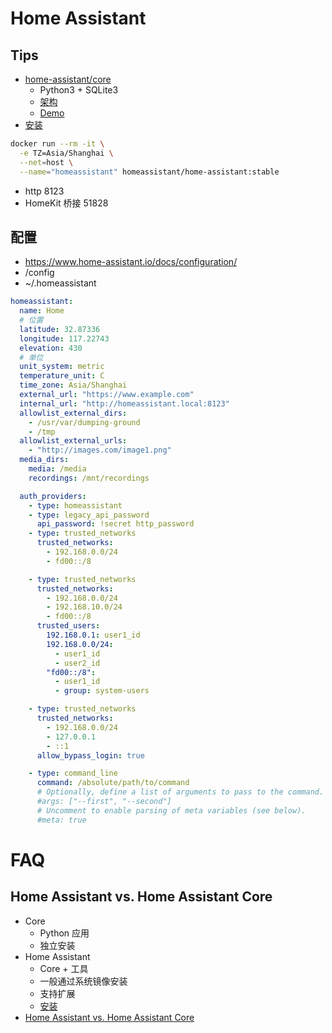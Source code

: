
# Home Assistant
## Tips
* [home-assistant/core](https://github.com/home-assistant/core)
  * Python3 + SQLite3
  * [架构](https://developers.home-assistant.io/docs/architecture_index/)
  * [Demo](https://demo.home-assistant.io/)
* [安装](https://www.home-assistant.io/docs/installation/)

```bash
docker run --rm -it \
  -e TZ=Asia/Shanghai \
  --net=host \
  --name="homeassistant" homeassistant/home-assistant:stable
```

* http 8123
* HomeKit 桥接 51828

## 配置
* https://www.home-assistant.io/docs/configuration/
* /config
* ~/.homeassistant

```yaml
homeassistant:
  name: Home
  # 位置
  latitude: 32.87336
  longitude: 117.22743
  elevation: 430
  # 单位
  unit_system: metric
  temperature_unit: C
  time_zone: Asia/Shanghai
  external_url: "https://www.example.com"
  internal_url: "http://homeassistant.local:8123"
  allowlist_external_dirs:
    - /usr/var/dumping-ground
    - /tmp
  allowlist_external_urls:
    - "http://images.com/image1.png"
  media_dirs:
    media: /media
    recordings: /mnt/recordings

  auth_providers:
    - type: homeassistant
    - type: legacy_api_password
      api_password: !secret http_password
    - type: trusted_networks
      trusted_networks:
        - 192.168.0.0/24
        - fd00::/8

    - type: trusted_networks
      trusted_networks:
        - 192.168.0.0/24
        - 192.168.10.0/24
        - fd00::/8
      trusted_users:
        192.168.0.1: user1_id
        192.168.0.0/24:
          - user1_id
          - user2_id
        "fd00::/8":
          - user1_id
          - group: system-users

    - type: trusted_networks
      trusted_networks:
        - 192.168.0.0/24
        - 127.0.0.1
        - ::1
      allow_bypass_login: true

    - type: command_line
      command: /absolute/path/to/command
      # Optionally, define a list of arguments to pass to the command.
      #args: ["--first", "--second"]
      # Uncomment to enable parsing of meta variables (see below).
      #meta: true
```

# FAQ
## Home Assistant vs. Home Assistant Core
* Core
  * Python 应用
  * 独立安装
* Home Assistant
  * Core + 工具
  * 一般通过系统镜像安装
  * 支持扩展
  * [安装](https://www.home-assistant.io/hassio/installation/)
* [Home Assistant vs. Home Assistant Core](https://www.home-assistant.io/faq/ha-vs-hassio/)
